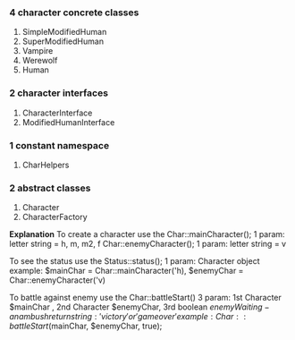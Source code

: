 ### 4 character concrete classes
1. SimpleModifiedHuman
2. SuperModifiedHuman
3. Vampire
4. Werewolf
5. Human

### 2 character interfaces
1. CharacterInterface
2. ModifiedHumanInterface

### 1 constant namespace
1. CharHelpers

### 2 abstract classes
1. Character
2. CharacterFactory

**Explanation**
To create a character use the
Char::mainCharacter(); 1 param: letter string = h, m, m2, f
Char::enemyCharacter(); 1 param: letter string = v

To see the status use the
Status::status(); 1 param: Character object
                    example: $mainChar = Char::mainCharacter('h), $enemyChar = Char::enemyCharacter('v)

To battle against enemy use the
Char::battleStart() 3 param: 1st Character $mainChar  , 2nd Character $enemyChar, 3rd boolean $enemyWaiting - an ambush
                    return string: 'victory' or 'game over'
                    example: Char::battleStart($mainChar, $enemyChar, true);
